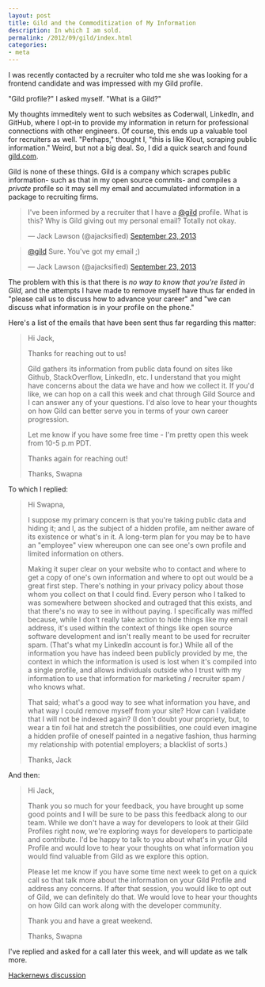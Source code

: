```yaml
---
layout: post
title: Gild and the Commoditization of My Information
description: In which I am sold.
permalink: /2012/09/gild/index.html
categories:
- meta
---
```


I was recently contacted by a recruiter who told me she was looking for a
frontend candidate and was impressed with my Gild profile.

"Gild profile?" I asked myself. "What is a Gild?"

My thoughts immeditely went to such websites as Coderwall, LinkedIn, and
GitHub, where I opt-in to provide my information in return for professional
connections with other engineers. Of course, this ends up a valuable tool for
recruiters as well. "Perhaps," thought I, "this is like Klout, scraping public
information." Weird, but not a big deal. So, I did a quick search and found
[gild.com](http://gild.com).

Gild is none of these things. Gild is a company which scrapes public
information- such as that in my open source commits- and compiles a *private*
profile so it may sell my email and accumulated information in a package to
recruiting firms.

<blockquote class="twitter-tweet"><p>I&#39;ve been informed by a recruiter that I have a <a href="https://twitter.com/gild">@gild</a> profile. What is this? Why is Gild giving out my personal email? Totally not okay.</p>&mdash; Jack Lawson (@ajacksified) <a href="https://twitter.com/ajacksified/statuses/382215874842619904">September 23, 2013</a></blockquote>
<script async src="//platform.twitter.com/widgets.js" charset="utf-8"></script>

<blockquote class="twitter-tweet"><p><a href="https://twitter.com/gild">@gild</a> Sure. You&#39;ve got my email ;)</p>&mdash; Jack Lawson (@ajacksified) <a href="https://twitter.com/ajacksified/statuses/382241883121913857">September 23, 2013</a></blockquote>
<script async src="//platform.twitter.com/widgets.js" charset="utf-8"></script>

The problem with this is that there is *no way to know that you're listed in
Gild*, and the attempts I have made to remove myself have thus far ended in
"please call us to discuss how to advance your career" and "we can discuss what
information is in your profile on the phone."

Here's a list of the emails that have been sent thus far regarding this matter:

>Hi Jack,
>
>Thanks for reaching out to us! 
>
>Gild gathers its information from public data found on sites like 
>Github, StackOverflow, LinkedIn, etc. I understand that you might have 
>concerns about the data we have and how we collect it. If you'd like, we 
>can hop on a call this week and chat through Gild Source and I can answer 
>any of your questions. I'd also love to hear your thoughts on how Gild can 
>better serve you in terms of your own career progression.
>
>Let me know if you have some free time - I'm pretty open this week from 10-5 p.m PDT.
>
>Thanks again for reaching out!
>
>Thanks,
>Swapna

To which I replied:

>Hi Swapna,
>
>I suppose my primary concern is that you're taking public data and hiding 
>it; and I, as the subject of a hidden profile, am neither aware of its 
>existence or what's in it. A long-term plan for you may be to have an 
>"employee" view whereupon one can see one's own profile and limited 
>information on others.
>
>Making it super clear on your website who to contact and where to get a 
>copy of one's own information and where to opt out would be a great first 
>step. There's nothing in your privacy policy about those whom you collect 
>on that I could find. Every person who I talked to was somewhere between 
>shocked and outraged that this exists, and that there's no way to see in 
>without paying. I specifically was miffed because, while I don't really 
>take action to hide things like my email address, it's used within the 
>context of things like open source software development and isn't really 
>meant to be used for recruiter spam. (That's what my LinkedIn account is 
>for.) While all of the information you have has indeed been publicly 
>provided by me, the context in which the information is used is lost when 
>it's compiled into a single profile, and allows individuals outside who I 
>trust with my information to use that information for marketing / recruiter 
>spam / who knows what.
>
>That said; what's a good way to see what information you have, and what way 
>I could remove myself from your site? How can I validate that I will not be 
>indexed again? (I don't doubt your propriety, but, to wear a tin foil hat 
>and stretch the possibilities, one could even imagine a hidden profile of 
>oneself painted in a negative fashion, thus harming my relationship with 
>potential employers; a blacklist of sorts.)
>
>Thanks,
>Jack

And then:

>Hi Jack,
>
>Thank you so much for your feedback, you have brought up some good points 
>and I will be sure to be pass this feedback along to our team. While we 
>don't have a way for developers to look at their Gild Profiles right now, 
>we're exploring ways for developers to participate and contribute. I'd be 
>happy to talk to you about what's in your Gild Profile and would love to 
>hear your thoughts on what information you would find valuable from Gild as 
>we explore this option. 
>
>Please let me know if you have some time next week to get on a quick call 
>so that talk more about the information on your Gild Profile and address 
>any concerns. If after that session, you would like to opt out of Gild, we 
>can definitely do that. We would love to hear your thoughts on how Gild can 
>work along with the developer community.
>
>Thank you and have a great weekend.
>
>Thanks,
>Swapna

I've replied and asked for a call later this week, and will update as we talk
more.

[Hackernews discussion](https://news.ycombinator.com/item?id=6471970)

